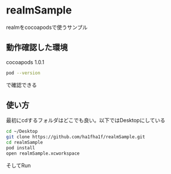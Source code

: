 # realmSample

realmをcocoapodsで使うサンプル

## 動作確認した環境

cocoapods 1.0.1

```bash
pod --version
```

で確認できる

## 使い方

最初にcdするフォルダはどこでも良い。以下ではDesktopにしている

```bash
cd ~/Desktop
git clone https://github.com/ha1fha1f/realmSample.git
cd realmSample
pod install
open realmSample.xcworkspace
```

そしてRun


